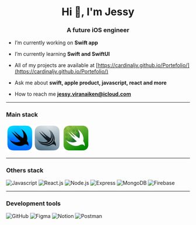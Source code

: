 <h1 align="center">Hi 👋, I'm Jessy</h1>
<h3 align="center">A future iOS engineer</h3>

- I’m currently working on **Swift app**

- I’m currently learning **Swift and SwiftUI**

- All of my projects are available at [https://cardinaljv.github.io/Portefolio/](https://cardinaljv.github.io/Portefolio/)

- Ask me about **swift, apple product, javascript, react and more**

- How to reach me **jessy.viranaiken@icloud.com**

----

### Main stack

<img src="https://raw.githubusercontent.com/CardinalJV/CardinalJV/main/assets/logo-swift/swiftui-96x96_2x.png" href="https://developer.apple.com/xcode/swiftui/" alt="SwiftUI" title="SwiftUI" width="75" height="75"/><img src="https://raw.githubusercontent.com/CardinalJV/CardinalJV/main/assets/logo-swift/swiftdata-96x96_2x.png" alt="SwiftData" title="SwiftData" width="75" height="75"/>
<img src="https://raw.githubusercontent.com/CardinalJV/CardinalJV/main/assets/logo-swift/swift-testing-96x96_2x.png" alt="Swift Testing" title="Swift Testing" width="75" height="75"/>

----

### Others stack

<img src="https://skillicons.dev/icons?i=js" alt="Javascript" width="50" height="50"/>  <img src="https://skillicons.dev/icons?i=react" alt="React.js" width="50" height="50"/>  <img src="https://skillicons.dev/icons?i=nodejs" alt="Node.js" width="50" height="50"/>  <img src="https://skillicons.dev/icons?i=express" alt="Express" width="50" height="50"/>  <img src="https://skillicons.dev/icons?i=mongodb" alt="MongoDB" width="50" height="50"/>  <img src="https://skillicons.dev/icons?i=firebase" alt="Firebase" width="50" height="50"/>

----

### Development tools

<img src="https://skillicons.dev/icons?i=github" alt="GitHub" width="50" height="50"/> <img src="https://skillicons.dev/icons?i=figma" alt="Figma" width="50" height="50"/> <img src="https://skillicons.dev/icons?i=notion" alt="Notion" width="50" height="50"/> <img src="https://skillicons.dev/icons?i=postman" alt="Postman" width="50" height="50"/>

